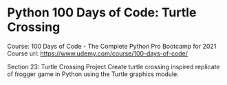 # Python 100 Days of Code: Turtle Crossing

Course: 100 Days of Code - The Complete Python Pro Bootcamp for 2021
Course url: https://www.udemy.com/course/100-days-of-code/

Section 23: Turtle Crossing Project
Create turtle crossing inspired replicate of frogger game in Python using the Turtle graphics module.
